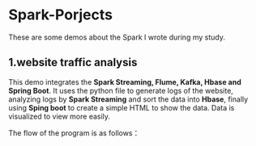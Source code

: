 # Spark-Porjects
These are some demos about the Spark I wrote during my study.

## 1.website traffic analysis
This demo integrates the **Spark Streaming, Flume, Kafka, Hbase and Spring Boot**. 
It uses the python file to generate logs of the website, analyzing logs by **Spark Streaming** and sort the data into **Hbase**, 
finally using **Sping boot** to create a simple HTML to show the data. Data is visualized to view more easily.
  
The  flow of the program is as follows：
